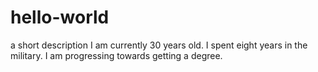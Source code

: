 # hello-world
a short description
I am currently 30 years old. I spent eight years in the military. I am progressing towards getting a degree.
